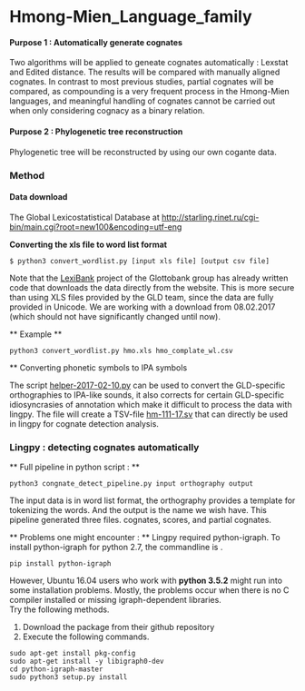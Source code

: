 # Hmong-Mien_Language_family
#### Purpose 1 : Automatically generate cognates
Two algorithms will be applied to geneate cognates automatically : Lexstat and Edited distance.
The results will be compared with manually aligned cognates. In contrast to most previous studies, partial cognates will be compared, as compounding is a very frequent process in the Hmong-Mien languages, and meaningful handling of cognates cannot be carried out when only considering cognacy as a binary relation.

#### Purpose 2 : Phylogenetic tree reconstruction
Phylogenetic tree will be reconstructed by using our own cogante data.

### Method 
#### Data download 
The Global Lexicostatistical Database at 
http://starling.rinet.ru/cgi-bin/main.cgi?root=new100&encoding=utf-eng 

**Converting the xls file to word list format**

```shell
$ python3 convert_wordlist.py [input xls file] [output csv file]
```

Note that the [LexiBank](glottobank.org/) project of the Glottobank group has already written code that downloads the data directly from the website. This is more secure than using XLS files provided by the GLD team, since the data are fully provided in Unicode. We are working with a download from 08.02.2017 (which should not have significantly changed until now).

** Example **

```
python3 convert_wordlist.py hmo.xls hmo_complate_wl.csv
```
** Converting phonetic symbols to IPA symbols

The script [helper-2017-02-10.py](https://github.com/MacyL/Hmong-Mien_Language_family/blob/master/helper/helper-2017-02-10.py) can be used to convert the GLD-specific orthographies to IPA-like sounds, it also corrects for certain GLD-specific idiosyncrasies of annotation which make it difficult to process the data with lingpy. The file will create a TSV-file [hm-111-17.sv](https://github.com/MacyL/Hmong-Mien_Language_family/blob/master/helper/hm-111-17.tsv) that can directly be used in lingpy for cognate detection analysis.

### Lingpy : detecting cognates automatically
** Full pipeline in python script : ** 
```shell
python3	congnate_detect_pipeline.py input orthography output
```
The input data is in word list format, the orthography provides a template for tokenizing the words. And the output is the name we wish have. This pipeline generated three files. cognates, scores, and partial cognates. 

** Problems one might encounter : ** 
Lingpy required python-igraph. To install python-igraph for python 2.7, the commandline is . <br />
```shell
pip install python-igraph
```
However, Ubuntu 16.04 users who work with **python 3.5.2** might run into some installation problems. Mostly, the problems occur when there is no C compiler installed or missing igraph-dependent libraries.  <br />
Try the following methods. 
1. Download the package from their github repository
2. Execute the following commands. 

```shell
sudo apt-get install pkg-config 
sudo apt-get install -y libigraph0-dev
cd python-igraph-master
sudo python3 setup.py install
```


